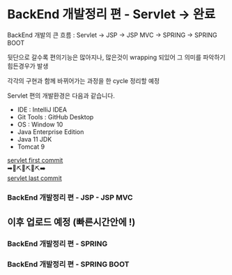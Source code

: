 # BackEnd 개발정리 편 - Servlet -> 완료

BackEnd 개발의 큰 흐름 : Servlet -> JSP -> JSP MVC -> SPRING -> SPRING BOOT

뒷단으로 갈수록 편의기능은 많아지나, 많은것이 wrapping 되있어 그 의미를 파악하기 힘든경우가 발생

각각의 구현과 함께 바뀌어가는 과정을 한 cycle 정리할 예정

Servlet 편의 개발환경은 다음과 같습니다. 
* IDE : IntelliJ IDEA
* Git Tools : GitHub Desktop
* OS : Window 10
* Java Enterprise Edition 
* Java 11 JDK
* Tomcat 9

[servlet first commit](https://github.com/mangozzelli/BackEnd-Servlet-Jsp-JspMVC/commit/395ee66c67da8d19a6686327342afdd44fec2893)  
➡📝⛏📝⛏📝⛏➡  
[servlet last commit](https://github.com/mangozzelli/BackEnd-Servlet-Jsp-JspMVC/commit/2155e707fbe631ddb729f3f4725fb0e5aff9ae79)

### BackEnd 개발정리 편 - JSP - JSP MVC
## 이후 업로드 예정 (빠른시간안에 !)
### BackEnd 개발정리 편 - SPRING
### BackEnd 개발정리 편 - SPRING BOOT
